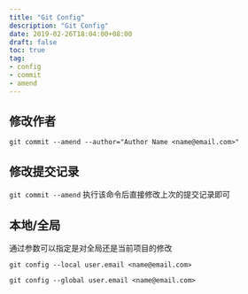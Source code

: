```yaml
---
title: "Git Config"
description: "Git Config"
date: 2019-02-26T18:04:00+08:00
draft: false
toc: true
tag:
- config
- commit
- amend
---
```


## 修改作者

`git commit --amend --author="Author Name <name@email.com>"`

## 修改提交记录

`git commit --amend` 执行该命令后直接修改上次的提交记录即可

## 本地/全局

通过参数可以指定是对全局还是当前项目的修改

`git config --local user.email <name@email.com>`

`git config --global user.email <name@email.com>`
